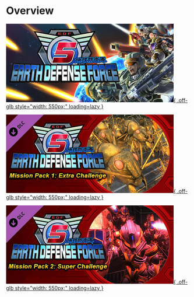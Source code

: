 # Overview

[![Base Game](../images/base_game.jpg){ .off-glb style="width: 550px;" loading=lazy }](Base/index.md)

[![Mission Pack 1](../images/mission_pack_1.jpg){ .off-glb style="width: 550px;" loading=lazy }](DLC1/index.md)

[![Mission Pack 2](../images/mission_pack_2.jpg){ .off-glb style="width: 550px;" loading=lazy }](DLC2/index.md)
